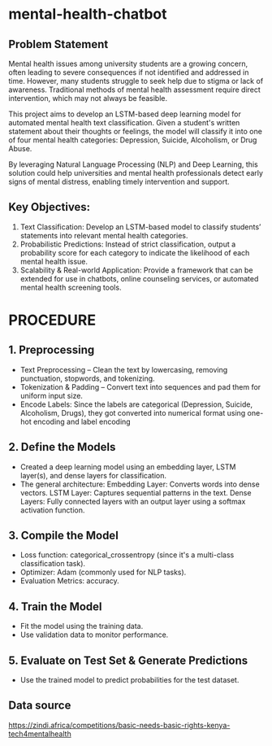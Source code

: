 # mental-health-chatbot
## Problem Statement
Mental health issues among university students are a growing concern, often leading to severe consequences if not identified and addressed in time. However, many students struggle to seek help due to stigma or lack of awareness. Traditional methods of mental health assessment require direct intervention, which may not always be feasible.

This project aims to develop an LSTM-based deep learning model for automated mental health text classification. Given a student's written statement about their thoughts or feelings, the model will classify it into one of four mental health categories: Depression, Suicide, Alcoholism, or Drug Abuse.

By leveraging Natural Language Processing (NLP) and Deep Learning, this solution could help universities and mental health professionals detect early signs of mental distress, enabling timely intervention and support.


## Key Objectives:
1. Text Classification: Develop an LSTM-based model to classify students’ statements into relevant mental health categories.
2. Probabilistic Predictions: Instead of strict classification, output a probability score for each category to indicate the likelihood of each mental health issue.
3. Scalability & Real-world Application: Provide a framework that can be extended for use in chatbots, online counseling services, or automated mental health screening tools.


# PROCEDURE
## 1. Preprocessing
- Text Preprocessing – Clean the text by lowercasing, removing punctuation, stopwords, and tokenizing.
- Tokenization & Padding – Convert text into sequences and pad them for uniform input size.
- Encode Labels: Since the labels are categorical (Depression, Suicide, Alcoholism, Drugs), they got converted into numerical format using one-hot encoding and label encoding

## 2. Define the Models
- Created a deep learning model using an embedding layer, LSTM layer(s), and dense layers for classification. 
- The general architecture:
Embedding Layer: Converts words into dense vectors.
LSTM Layer: Captures sequential patterns in the text.
Dense Layers: Fully connected layers with an output layer using a softmax activation function.

## 3. Compile the Model
- Loss function: categorical_crossentropy (since it's a multi-class classification task).
- Optimizer: Adam (commonly used for NLP tasks).
- Evaluation Metrics: accuracy.

## 4. Train the Model
- Fit the model using the training data.
- Use validation data to monitor performance.

## 5. Evaluate on Test Set & Generate Predictions
- Use the trained model to predict probabilities for the test dataset.


## Data source
https://zindi.africa/competitions/basic-needs-basic-rights-kenya-tech4mentalhealth